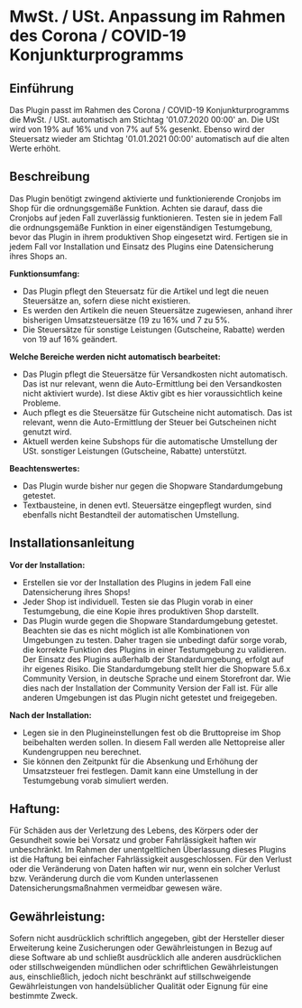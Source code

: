 # MwSt. / USt. Anpassung im Rahmen des Corona / COVID-19 Konjunkturprogramms

## Einführung
Das Plugin passt im Rahmen des Corona / COVID-19 Konjunkturprogramms die MwSt. / USt. automatisch am Stichtag '01.07.2020 00:00' an. Die USt wird von 19% auf 16% und von 7% auf 5% gesenkt. Ebenso wird der Steuersatz wieder am Stichtag '01.01.2021 00:00' automatisch auf die alten Werte erhöht.

## Beschreibung

Das Plugin benötigt zwingend aktivierte und funktionierende Cronjobs im Shop für die ordnungsgemäße Funktion. Achten sie darauf, dass die Cronjobs auf jeden Fall zuverlässig funktionieren. Testen sie in jedem Fall die ordnungsgemäße Funktion in einer eigenständigen Testumgebung, bevor das Plugin in ihrem produktiven Shop eingesetzt wird. Fertigen sie in jedem Fall vor Installation und Einsatz des Plugins eine Datensicherung ihres Shops an.

**Funktionsumfang:**

-   Das Plugin pflegt den Steuersatz für die Artikel und legt die neuen Steuersätze an, sofern diese nicht existieren.
-   Es werden den Artikeln die neuen Steuersätze zugewiesen, anhand ihrer bisherigen Umsatzsteuersätze (19 zu 16% und 7 zu 5%.
-   Die Steuersätze für sonstige Leistungen (Gutscheine, Rabatte) werden von 19 auf 16% geändert.

**Welche Bereiche werden nicht automatisch bearbeitet:**  

-   Das Plugin pflegt die Steuersätze für Versandkosten nicht automatisch. Das ist nur relevant, wenn die Auto-Ermittlung bei den Versandkosten nicht aktiviert wurde). Ist diese Aktiv gibt es hier voraussichtlich keine Probleme.
-   Auch pflegt es die Steuersätze für Gutscheine nicht automatisch. Das ist relevant, wenn die Auto-Ermittlung der Steuer bei Gutscheinen nicht genutzt wird.
-   Aktuell werden keine Subshops für die automatische Umstellung der USt. sonstiger Leistungen (Gutscheine, Rabatte) unterstützt.

**Beachtenswertes:**  

-   Das Plugin wurde bisher nur gegen die Shopware Standardumgebung getestet.
-   Textbausteine, in denen evtl. Steuersätze eingepflegt wurden, sind ebenfalls nicht Bestandteil der automatischen Umstellung.

## Installationsanleitung
**Vor der Installation:**
-   Erstellen sie vor der Installation des Plugins in jedem Fall eine Datensicherung ihres Shops!
-   Jeder Shop ist individuell. Testen sie das Plugin vorab in einer Testumgebung, die eine Kopie ihres produktiven Shop darstellt.
-   Das Plugin wurde gegen die Shopware Standardumgebung getestet. Beachten sie das es nicht möglich ist alle Kombinationen von Umgebungen zu testen. Daher tragen sie unbedingt dafür sorge vorab, die korrekte Funktion des Plugins in einer Testumgebung zu validieren. Der Einsatz des Plugins außerhalb der Standardumgebung, erfolgt auf ihr eigenes Risiko. Die Standardumgebung stellt hier die Shopware 5.6.x Community Version, in deutsche Sprache und einem Storefront dar. Wie dies nach der Installation der Community Version der Fall ist. Für alle anderen Umgebungen ist das Plugin nicht getestet und freigegeben.

**Nach der Installation:**
-   Legen sie in den Plugineinstellungen fest ob die Bruttopreise im Shop beibehalten werden sollen. In diesem Fall werden alle Nettopreise aller Kundengruppen neu berechnet.
-   Sie können den Zeitpunkt für die Absenkung und Erhöhung der Umsatzsteuer frei festlegen. Damit kann eine Umstellung in der Testumgebung vorab simuliert werden.

## Haftung:
Für Schäden aus der Verletzung des Lebens, des Körpers oder der Gesundheit sowie bei Vorsatz und grober Fahrlässigkeit haften wir unbeschränkt. Im Rahmen der unentgeltlichen Überlassung dieses Plugins ist die Haftung bei einfacher Fahrlässigkeit ausgeschlossen. Für den Verlust oder die Veränderung von Daten haften wir nur, wenn ein solcher Verlust bzw. Veränderung durch die vom Kunden unterlassenen Datensicherungsmaßnahmen vermeidbar gewesen wäre.

## Gewährleistung:
Sofern nicht ausdrücklich schriftlich angegeben, gibt der Hersteller dieser Erweiterung keine Zusicherungen oder Gewährleistungen in Bezug auf diese Software ab und schließt ausdrücklich alle anderen ausdrücklichen oder stillschweigenden mündlichen oder schriftlichen Gewährleistungen aus, einschließlich, jedoch nicht beschränkt auf stillschweigende Gewährleistungen von handelsüblicher Qualität oder Eignung für eine bestimmte Zweck.

